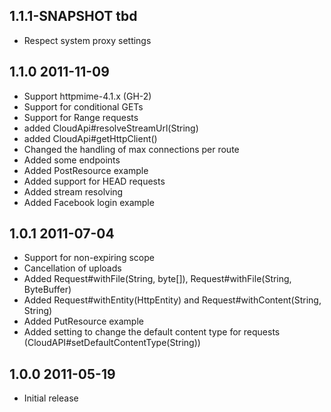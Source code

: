 ## 1.1.1-SNAPSHOT tbd

  * Respect system proxy settings

## 1.1.0 2011-11-09

  * Support httpmime-4.1.x (GH-2)
  * Support for conditional GETs
  * Support for Range requests
  * added CloudApi#resolveStreamUrl(String)
  * added CloudApi#getHttpClient()
  * Changed the handling of max connections per route
  * Added some endpoints
  * Added PostResource example
  * Added support for HEAD requests
  * Added stream resolving
  * Added Facebook login example

## 1.0.1 2011-07-04

  * Support for non-expiring scope
  * Cancellation of uploads
  * Added Request#withFile(String, byte[]), Request#withFile(String, ByteBuffer)
  * Added Request#withEntity(HttpEntity) and Request#withContent(String, String)
  * Added PutResource example
  * Added setting to change the default content type for requests
    (CloudAPI#setDefaultContentType(String))

## 1.0.0 2011-05-19

  * Initial release
